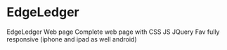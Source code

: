 # EdgeLedger
EdgeLedger Web page
Complete web page with CSS JS JQuery Fav fully responsive (iphone and ipad as well android)  
